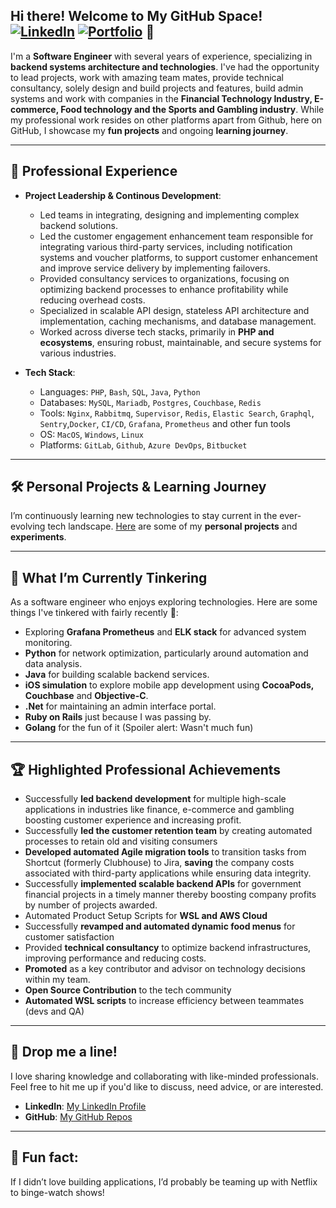 ## Hi there! Welcome to My GitHub Space! [![LinkedIn](https://img.shields.io/badge/LinkedIn-Profile-blue?style=flat&logo=linkedin)](https://www.linkedin.com/in/victoria-essien-a78820103/) [![Portfolio](https://img.shields.io/badge/Portfolio-Website-green?style=flat&logo=internet-explorer)](https://www.vheekey.com/) 👋

<!--
**Vheekey/Vheekey** is a ✨ _special_ ✨ repository because its `README.md` (this file) appears on your GitHub profile.

Here are some ideas to get you started:

- 🔭 I’m currently working on ...
- 🌱 I’m currently learning ...
- 👯 I’m looking to collaborate on ...
- 🤔 I’m looking for help with ...
- 💬 Ask me about ...
- 📫 How to reach me: ...
- 😄 Pronouns: ...
- ⚡ Fun fact: ...
-->
I'm a **Software Engineer** with several years of experience, specializing in **backend systems architecture and technologies**. I've had the opportunity to lead projects, work with amazing team mates, provide technical consultancy, solely design and build projects and features, build admin systems and work with companies in the **Financial Technology Industry, E-commerce, Food technology and the Sports and Gambling industry**. While my professional work resides on other platforms apart from Github, here on GitHub, I showcase my **fun projects** and ongoing **learning journey**. 

---

## 🚀 Professional Experience

- **Project Leadership & Continous Development**:
   - Led teams in integrating, designing and implementing complex backend solutions.
   - Led the customer engagement enhancement team responsible for integrating various third-party services, including notification systems and voucher platforms, to support customer enhancement and improve service delivery by implementing failovers.
   - Provided consultancy services to organizations, focusing on optimizing backend processes to enhance profitability while reducing overhead costs.
   - Specialized in scalable API design, stateless API architecture and implementation, caching mechanisms, and database management.
   - Worked across diverse tech stacks, primarily in **PHP and ecosystems**, ensuring robust, maintainable, and secure systems for various industries.

- **Tech Stack**:
   - Languages: `PHP`, `Bash`, `SQL`, `Java`, `Python`
   - Databases: `MySQL`, `Mariadb`, `Postgres`, `Couchbase`, `Redis`
   - Tools: `Nginx`, `Rabbitmq`, `Supervisor`, `Redis`, `Elastic Search`, `Graphql`, `Sentry`,`Docker`, `CI/CD`, `Grafana`, `Prometheus` and other fun tools
   - OS: `MacOS`, `Windows`, `Linux`
   - Platforms: `GitLab`, `Github`, `Azure DevOps`, `Bitbucket`

---

## 🛠️ Personal Projects & Learning Journey

I’m continuously learning new technologies to stay current in the ever-evolving tech landscape. [Here](https://github.com/Vheekey?tab=repositories) are some of my **personal projects** and **experiments**.

---

## 🌱 What I’m Currently Tinkering
As a software engineer who enjoys exploring technologies. Here are some things I've tinkered with fairly recently 🤔:

- Exploring **Grafana Prometheus** and **ELK stack** for advanced system monitoring.
- **Python** for network optimization, particularly around automation and data analysis.
- **Java** for building scalable backend services.
- **iOS simulation** to explore mobile app development using **CocoaPods, Couchbase** and **Objective-C**.
- **.Net** for maintaining an admin interface portal.
- **Ruby on Rails** just because I was passing by.
- **Golang** for the fun of it (Spoiler alert: Wasn't much fun)

---

## 🏆 Highlighted Professional Achievements

- Successfully **led backend development** for multiple high-scale applications in industries like finance, e-commerce and gambling boosting customer experience and increasing profit.
- Successfully **led the customer retention team** by creating automated processes to retain old and visiting consumers
- **Developed automated Agile migration tools** to transition tasks from Shortcut (formerly Clubhouse) to Jira, **saving** the company costs associated with third-party applications while ensuring data integrity.
- Successfully **implemented scalable backend APIs** for government financial projects in a timely manner thereby boosting company profits by number of projects awarded.
- Automated Product Setup Scripts for **WSL and AWS Cloud**
- Successfully **revamped and automated dynamic food menus** for customer satisfaction 
- Provided **technical consultancy** to optimize backend infrastructures, improving performance and reducing costs.
- **Promoted** as a key contributor and advisor on technology decisions within my team.
- **Open Source Contribution** to the tech community
- **Automated WSL scripts** to increase efficiency between teammates (devs and QA)

---

## 💬 Drop me a line!

I love sharing knowledge and collaborating with like-minded professionals. Feel free to hit me up if you'd like to discuss, need advice, or are interested.

- **LinkedIn**: [My LinkedIn Profile](https://www.linkedin.com/in/victoria-essien-a78820103/)
- **GitHub**: [My GitHub Repos](https://github.com/Vheekey)

---

## 🤪 Fun fact:
If I didn’t love building applications, I’d probably be teaming up with Netflix to binge-watch shows!


<!-- ## 🤌 Git Stats

![GitHub Stats](https://github-readme-stats.vercel.app/api/top-langs/?username=Vheekey&layout=pie&hide_progress=true) -->
